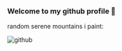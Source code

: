 ### Welcome to my github profile 👋
random serene mountains i paint:

![github](https://user-images.githubusercontent.com/56883863/109850958-24bef400-7c64-11eb-8d2b-ef0667b6c19d.png)
